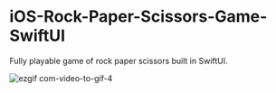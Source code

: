 # iOS-Rock-Paper-Scissors-Game-SwiftUI
Fully playable game of rock paper scissors built in SwiftUI. 

![ezgif com-video-to-gif-4](https://user-images.githubusercontent.com/49708426/110864251-76303a00-8287-11eb-8a28-8048bf8235e0.gif)
